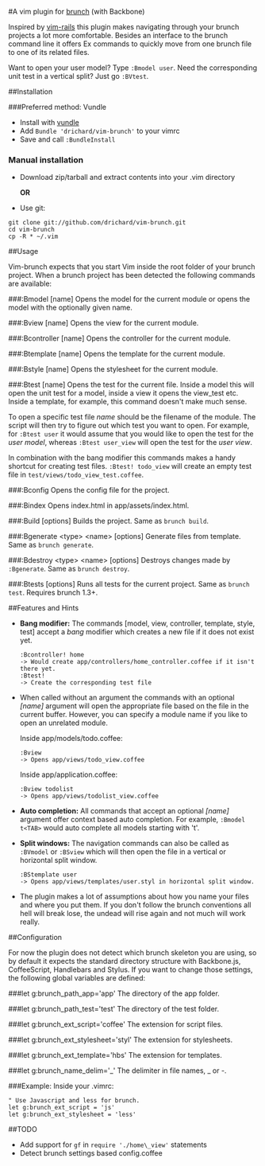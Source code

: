 #A vim plugin for [brunch](http://brunch.io/) (with Backbone)

Inspired by [vim-rails](https://github.com/tpope/vim-rails) this plugin makes navigating through your brunch projects a lot more comfortable. Besides an interface to the brunch command line it offers Ex commands to quickly move from one brunch file to one of its related files. 

Want to open your user model? Type `:Bmodel user`. Need the corresponding unit test in a vertical split? Just go `:BVtest`.

##Installation

###Preferred method: Vundle
* Install with [vundle](https://github.com/gmarik/vundle)
* Add `Bundle 'drichard/vim-brunch'` to your vimrc
* Save and call `:BundleInstall`

### Manual installation
* Download zip/tarball and extract contents into your .vim directory

  **OR**

* Use git:

 ```
 git clone git://github.com/drichard/vim-brunch.git
 cd vim-brunch
 cp -R * ~/.vim
 ```

##Usage

Vim-brunch expects that you start Vim inside the root folder of your brunch project. When a brunch project has been detected the following commands are available:

###:Bmodel [name]
Opens the model for the current module or opens the model with the optionally given name.

###:Bview [name]
Opens the view for the current module.

###:Bcontroller [name]
Opens the controller for the current module.

###:Btemplate [name]
Opens the template for the current module.

###:Bstyle [name]
Opens the stylesheet for the current module.

###:Btest [name]
Opens the test for the current file. Inside a model this will open the unit test for a model, inside a view it opens the view\_test etc. Inside a template, for example, this command doesn't make much sense.

To open a specific test file *name* should be the filename of the module. The script will then try to figure out which test you want to open. For example, for `:Btest user` it would assume that you would like to open the test for the *user model*, whereas `:Btest user_view` will open the test for the *user view*.

In combination with the bang modifier this commands makes a handy shortcut for creating test files. `:Btest! todo_view` will create an empty test file in `test/views/todo_view_test.coffee`.

###:Bconfig
Opens the config file for the project.

###:Bindex
Opens index.html in app/assets/index.html.

###:Build [options]
Builds the project. Same as `brunch build`.

###:Bgenerate \<type\> \<name\> [options]
Generate files from template. Same as `brunch generate`.

###:Bdestroy \<type\> \<name\> [options]
Destroys changes made by `:Bgenerate`. Same as `brunch destroy`.

###:Btests [options]
Runs all tests for the current project. Same as `brunch test`. Requires brunch 1.3+.

##Features and Hints
* **Bang modifier:** The commands [model, view, controller, template, style, test] accept a *bang* modifier which creates a new file if it does not exist yet.

  ```
  :Bcontroller! home
  -> Would create app/controllers/home_controller.coffee if it isn't there yet.
  :Btest!
  -> Create the corresponding test file
  ```

* When called without an argument the commands with an optional *[name]* argument will open the appropriate file based on the file in the current buffer. However, you can specify a module name if you like to open an unrelated module.
  
  Inside app/models/todo.coffee:
  ```
  :Bview
  -> Opens app/views/todo_view.coffee
  ```
  
  Inside app/application.coffee:
  ```
  :Bview todolist
  -> Opens app/views/todolist_view.coffee
  ```

* **Auto completion:** All commands that accept an optional *[name]* argument offer context based auto completion. For example, `:Bmodel t<TAB>` would auto complete all models starting with 't'.

* **Split windows:** The navigation commands can also be called as `:BVmodel` or `:BSview` which will then open the file in a vertical or horizontal split window.

  ```
  :BStemplate user
  -> Opens app/views/templates/user.styl in horizontal split window.
  ```

* The plugin makes a lot of assumptions about how you name your files and where you put them. If you don't follow the brunch conventions all hell will break lose, the undead will rise again and not much will work really.


##Configuration

For now the plugin does not detect which brunch skeleton you are using, so by default it expects the standard directory structure with Backbone.js, CoffeeScript, Handlebars and Stylus.
If you want to change those settings, the following global variables are defined:

###let g:brunch_path_app='app'
The directory of the app folder.

###let g:brunch_path_test='test'
The directory of the test folder.

###let g:brunch_ext_script='coffee'
The extension for script files.

###let g:brunch_ext_stylesheet='styl'
The extension for stylesheets.

###let g:brunch_ext_template='hbs'
The extension for templates.

###let g:brunch_name_delim='_'
The delimiter in file names, _ or -.

###Example:
Inside your .vimrc:
```vimL
" Use Javascript and less for brunch.
let g:brunch_ext_script = 'js'
let g:brunch_ext_stylesheet = 'less'
```

##TODO

* Add support for `gf` in `require './home\_view'` statements
* Detect brunch settings based config.coffee
